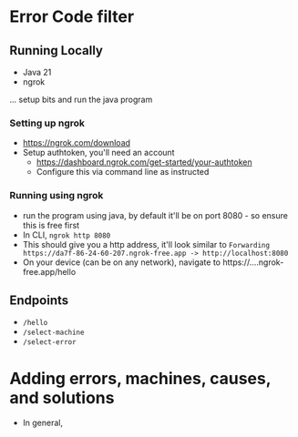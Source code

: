 # Error Code filter 

## Running Locally 
- Java 21 
- ngrok 

... setup bits and run the java program 

### Setting up ngrok 
- https://ngrok.com/download 
- Setup authtoken, you'll need an account 
  - https://dashboard.ngrok.com/get-started/your-authtoken 
  - Configure this via command line as instructed 

### Running using ngrok 
- run the program using java, by default it'll be on port 8080 - so ensure this is free first
- In CLI, `ngrok http 8080`
- This should give you a http address, it'll look similar to 
`Forwarding  https://da7f-86-24-60-207.ngrok-free.app -> http://localhost:8080   `
- On your device (can be on any network), navigate to https://....ngrok-free.app/hello 

## Endpoints 
- `/hello` 
- `/select-machine` 
- `/select-error` 

# Adding errors, machines, causes, and solutions 
- In general, 